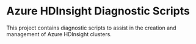 # Azure HDInsight Diagnostic Scripts

This project contains diagnostic scripts to assist in the creation and management of Azure HDInsight clusters.
